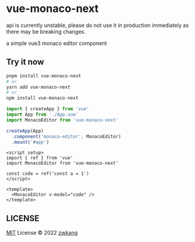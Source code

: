 # vue-monaco-next

api is currently unstable, please do not use it in production immediately as there may be breaking changes.

a simple vue3 monaco editor component

## Try it now

```bash
pnpm install vue-monaco-next
# or
yarn add vue-monaco-next
# or
npm install vue-monaco-next
```

```typescript
import { createApp } from 'vue'
import App from './App.vue'
import MonacoEditor from 'vue-monaco-next'

createApp(App)
  .component('monaco-editor', MonacoEditor)
  .mount('#app')
```

```vue
<script setup>
import { ref } from 'vue'
import MonacoEditor from 'vue-monaco-next'

const code = ref('const a = 1')
</script>

<template>
  <MonacoEditor v-model="code" />
</template>
```

## LICENSE

[MIT](./LICENSE) License © 2022 [zwkang](https://github.com/zwkang)
